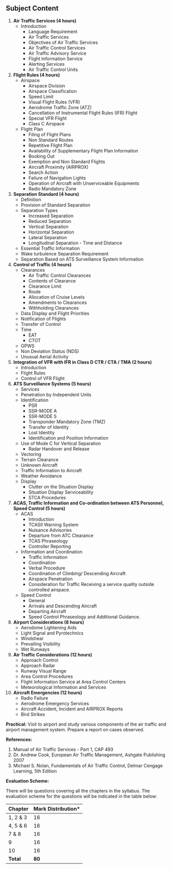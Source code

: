 ## **Subject Content**

1. **Air Traffic Services (4 hours)**
    * Introduction
        * Language Requirement
        * Air Traffic Services
        * Objectives of Air Traffic Services
        * Air Traffic Control Services
        * Air Traffic Advisory Service
        * Flight Information Service
        * Alerting Services
        * Air Traffic Control Units
2. **Flight Rules (4 hours)**
    * Airspace
        * Airspace Division
        * Airspace Classification
        * Speed Limit
        * Visual Flight Rules (VFR)
        * Aerodrome Traffic Zone (ATZ)
        * Cancellation of Instrumental Flight Rules (IFR) Flight
        * Special VFR Flight
        * Class C Airspace
    * Flight Plan
        * Filing of Flight Plans
        * Non Standard Routes
        * Repetitive Flight Plan
        * Availability of Supplementary Flight Plan Information
        * Booking Out
        * Exemption and Non Standard Flights
        * Aircraft Proximity (AIRPROX)
        * Search Action
        * Failure of Navigation Lights
        * Operation of Aircraft with Unserviceable Equipments
        * Radio Mandatory Zone
3. **Separation Standard (4 hours)**
    * Definition
    * Provision of Standard Separation
    * Separation Types
        * Increased Separation
        * Reduced Separation
        * Vertical Separation
        * Horizontal Separation
        * Lateral Separation
        * Longitudinal Separation - Time and Distance
    * Essential Traffic Information
    * Wake turbulence Separation Requirement
    * Separation Based on ATS Surveillance System Information
4. **Control of Traffic (4 hours)**
    * Clearances
        * Air Traffic Control Clearances
        * Contents of Clearance
        * Clearance Limit
        * Route
        * Allocation of Cruise Levels
        * Amendments to Clearances
        * Withholding Clearances
    * Data Display and Flight Priorities
    * Notification of Flights
    * Transfer of Control
    * Time
        * EAT
        * CTOT
    * GPWS
    * Non Deviation Status (NDS)
    * Unusual Aerial Activity
5. **Integration of VFR with IFR in Class D CTR / CTA / TMA (2 hours)**
    * Introduction
    * Flight Rules
    * Control of VFR Flight
6. **ATS Surveillance Systems (5 hours)**
    * Services
    * Penetration by Independent Units
    * Identification
        * PSR
        * SSR-MODE A
        * SSR-MODE S
        * Transponder Mandatory Zone (TMZ)
        * Transfer of Identity
        * Lost Identity
        * Identification and Position Information
    * Use of Mode C for Vertical Separation
        * Radar Handover and Release
    * Vectoring
    * Terrain Clearance
    * Unknown Aircraft
    * Traffic Information to Aircraft
    * Weather Avoidance
    * Display
        * Clutter on the Situation Display
        * Situation Display Serviceability
        * STCA Procedures
7. **ACAS, Traffic Information and Co-ordination between ATS Personnel, Speed Control (5 hours)**
    * ACAS
        * Introduction
        * TCASII Warning System
        * Nuisance Advisories
        * Departure from ATC Clearance
        * TCAS Phraseology
        * Controller Reporting
    * Information and Coordination
        * Traffic Information
        * Coordination
        * Verbal Procedure
        * Coordination of Climbing/ Descending Aircraft
        * Airspace Penetration
        * Consideration for Traffic Receiving a service quality outside controlled airspace.
    * Speed Control
        * General
        * Arrivals and Descending Aircraft
        * Departing Aircraft
        * Speed Control Phraseology and Additional Guidance.
8. **Airport Considerations (8 hours)**
    * Aerodome Lightening Aids
    * Light Signal and Pyrotechnics
    * Windshear
    * Prevailing Visibility
    * Wet Runways
9. **Air Traffic Considerations (12 hours)**
    * Approach Control
    * Approach Radar
    * Runway Visual Range
    * Area Control Procedures
    * Flight Information Service at Area Control Centers
    * Meteorological Information and Services
10. **Aircraft Emergencies (12 hours)**
    * Radio Failure
    * Aerodrome Emergency Services
    * Aircraft Accident, Incident and AIRPROX Reports
    * Bird Strikes

**Practical:** Visit to airport and study various components of the air traffic and airport management system. Prepare a report on cases observed.

**References:**

1. Manual of Air Traffic Services - Part 1, CAP 493
2. Dr. Andrew Cook, European Air Traffic Management, Ashgate Publishing 2007
3. Michael S. Nolan, Fundamentals of Air Traffic Control, Delmar Cengage Learning, 5th Edition

**Evaluation Scheme:**

There will be questions covering all the chapters in the syllabus. The evaluation scheme for the questions will be indicated in the table below:

| Chapter   | Mark Distribution* |
| --------- | ------------------ |
| 1, 2 & 3  | 16                 |
| 4, 5 & 6  | 16                 |
| 7 & 8     | 16                 |
| 9         | 16                 |
| 10        | 16                 |
| **Total** | **80**             |
